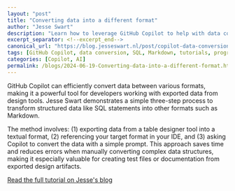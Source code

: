 ```yaml
---
layout: "post"
title: "Converting data into a different format"
author: "Jesse Swart"
description: "Learn how to leverage GitHub Copilot to help with data conversions."
excerpt_separator: <!--excerpt_end-->
canonical_url: "https://blog.jesseswart.nl/post/copilot-data-conversion"
tags: [GitHub Copilot, data conversion, SQL, Markdown, tutorials, programming, productivity]
categories: [Copilot, AI]
permalink: /blogs/2024-06-19-Converting-data-into-a-different-format.html
---
```


GitHub Copilot can efficiently convert data between various formats, making it a powerful tool for developers working with exported data from design tools. Jesse Swart demonstrates a simple three-step process to transform structured data like SQL statements into other formats such as Markdown.<!--excerpt_end-->

The method involves: (1) exporting data from a table designer tool into a textual format, (2) referencing your target format in your IDE, and (3) asking Copilot to convert the data with a simple prompt. This approach saves time and reduces errors when manually converting complex data structures, making it especially valuable for creating test files or documentation from exported design artifacts.

[Read the full tutorial on Jesse's blog](https://blog.jesseswart.nl/post/copilot-data-conversion)
